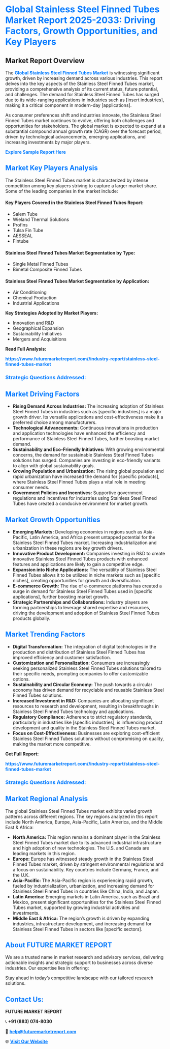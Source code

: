 <h1 style="color: #007BFF;">Global Stainless Steel Finned Tubes Market Report 2025-2033: Driving Factors, Growth Opportunities, and Key Players</h1>

<section id="overview">
<h2>Market Report Overview</h2>
<p>The <a href="https://www.futuremarketreport.com//industry-report/stainless-steel-finned-tubes-market" style="color: #007BFF; text-decoration: none;"><strong>Global Stainless Steel Finned Tubes Market</strong></a> is witnessing significant growth, driven by increasing demand across various industries. This report delves into the key aspects of the Stainless Steel Finned Tubes market, providing a comprehensive analysis of its current status, future potential, and challenges. The demand for Stainless Steel Finned Tubes has surged due to its wide-ranging applications in industries such as [insert industries], making it a critical component in modern-day [applications].</p>
<p>As consumer preferences shift and industries innovate, the Stainless Steel Finned Tubes market continues to evolve, offering both challenges and opportunities for stakeholders. The global market is expected to expand at a substantial compound annual growth rate (CAGR) over the forecast period, driven by technological advancements, emerging applications, and increasing investments by major players.</p>
</section>

<section id="overview">
<p><a href="https://www.futuremarketreport.com//request-sample/reportId=50556" style="color: #007BFF; text-decoration: none;"><strong>Explore Sample Report Here</strong></a></p>
</section>

<section id="key-players">
<h2 style="color: #007BFF;">Market Key Players Analysis</h2>
<p>The Stainless Steel Finned Tubes market is characterized by intense competition among key players striving to capture a larger market share. Some of the leading companies in the market include:</p>
<h4>Key Players Covered in the Stainless Steel Finned Tubes Report:</h4>
<ul><li>Salem Tube</li><li>Wieland Thermal Solutions</li><li>Profins</li><li>Tulsa Fin Tube</li><li>AESSEAL</li><li>Fintube</li></ul>
<h4>Stainless Steel Finned Tubes Market Segmentation by Type:</h4>
<ul><li>Single Metal Finned Tubes</li><li>Bimetal Composite Finned Tubes</li></ul>

<h4>Stainless Steel Finned Tubes Market Segmentation by Application:</h4>
<ul><li>Air Conditioning</li><li>Chemical Production</li><li>Industrial Applications</li></ul>
<p><strong>Key Strategies Adopted by Market Players:</strong></p>
<ul>
<li>Innovation and R&D</li>
<li>Geographical Expansion</li>
<li>Sustainability Initiatives</li>
<li>Mergers and Acquisitions</li>
</ul>
</section>

<section>
<p><strong>Read Full Analysis: </strong></p><a href="https://www.futuremarketreport.com//industry-report/stainless-steel-finned-tubes-market" style="color: #007BFF; text-decoration: none;"><strong>https://www.futuremarketreport.com//industry-report/stainless-steel-finned-tubes-market</strong></a>
<h3 style="color: #007BFF;">Strategic Questions Addressed:</h3>
</section>

<section id="driving-factors">
<h2 style="color: #007BFF;">Market Driving Factors</h2>
<ul>
<li><strong>Rising Demand Across Industries:</strong> The increasing adoption of Stainless Steel Finned Tubes in industries such as [specific industries] is a major growth driver. Its versatile applications and cost-effectiveness make it a preferred choice among manufacturers.</li>
<li><strong>Technological Advancements:</strong> Continuous innovations in production and application technologies have enhanced the efficiency and performance of Stainless Steel Finned Tubes, further boosting market demand.</li>
<li><strong>Sustainability and Eco-Friendly Initiatives:</strong> With growing environmental concerns, the demand for sustainable Stainless Steel Finned Tubes solutions has surged. Companies are investing in eco-friendly variants to align with global sustainability goals.</li>
<li><strong>Growing Population and Urbanization:</strong> The rising global population and rapid urbanization have increased the demand for [specific products], where Stainless Steel Finned Tubes plays a vital role in meeting consumer needs.</li>
<li><strong>Government Policies and Incentives:</strong> Supportive government regulations and incentives for industries using Stainless Steel Finned Tubes have created a conducive environment for market growth.</li>
</ul>
</section>

<section id="growth-opportunities">
<h2 style="color: #007BFF;">Market Growth Opportunities</h2>
<ul>
<li><strong>Emerging Markets:</strong> Developing economies in regions such as Asia-Pacific, Latin America, and Africa present untapped potential for the Stainless Steel Finned Tubes market. Increasing industrialization and urbanization in these regions are key growth drivers.</li>
<li><strong>Innovative Product Development:</strong> Companies investing in R&D to create innovative Stainless Steel Finned Tubes products with enhanced features and applications are likely to gain a competitive edge.</li>
<li><strong>Expansion into Niche Applications:</strong> The versatility of Stainless Steel Finned Tubes allows it to be utilized in niche markets such as [specific niches], creating opportunities for growth and diversification.</li>
<li><strong>E-commerce Growth:</strong> The rise of e-commerce platforms has created a surge in demand for Stainless Steel Finned Tubes used in [specific applications], further boosting market growth.</li>
<li><strong>Strategic Partnerships and Collaborations:</strong> Industry players are forming partnerships to leverage shared expertise and resources, driving the development and adoption of Stainless Steel Finned Tubes products globally.</li>
</ul>
</section>

<section id="trending-factors">
<h2 style="color: #007BFF;">Market Trending Factors</h2>
<ul>
<li><strong>Digital Transformation:</strong> The integration of digital technologies in the production and distribution of Stainless Steel Finned Tubes has improved efficiency and customer satisfaction.</li>
<li><strong>Customization and Personalization:</strong> Consumers are increasingly seeking personalized Stainless Steel Finned Tubes solutions tailored to their specific needs, prompting companies to offer customizable options.</li>
<li><strong>Sustainability and Circular Economy:</strong> The push towards a circular economy has driven demand for recyclable and reusable Stainless Steel Finned Tubes solutions.</li>
<li><strong>Increased Investment in R&D:</strong> Companies are allocating significant resources to research and development, resulting in breakthroughs in Stainless Steel Finned Tubes technology and applications.</li>
<li><strong>Regulatory Compliance:</strong> Adherence to strict regulatory standards, particularly in industries like [specific industries], is influencing product development and quality in the Stainless Steel Finned Tubes market.</li>
<li><strong>Focus on Cost-Effectiveness:</strong> Businesses are exploring cost-efficient Stainless Steel Finned Tubes solutions without compromising on quality, making the market more competitive.</li>
</ul>
</section>

<section>
<p><strong>Get Full Report: </strong></p><a href="https://www.futuremarketreport.com//industry-report/stainless-steel-finned-tubes-market" style="color: #007BFF; text-decoration: none;"><strong>https://www.futuremarketreport.com//industry-report/stainless-steel-finned-tubes-market</strong></a>
<h3 style="color: #007BFF;">Strategic Questions Addressed:</h3>
</section>


<section id="regional-analysis">
<h2 style="color: #007BFF;">Market Regional Analysis</h2>
<p>The global Stainless Steel Finned Tubes market exhibits varied growth patterns across different regions. The key regions analyzed in this report include North America, Europe, Asia-Pacific, Latin America, and the Middle East & Africa:</p>
<ul>
<li><strong>North America:</strong> This region remains a dominant player in the Stainless Steel Finned Tubes market due to its advanced industrial infrastructure and high adoption of new technologies. The U.S. and Canada are leading markets in this region.</li>
<li><strong>Europe:</strong> Europe has witnessed steady growth in the Stainless Steel Finned Tubes market, driven by stringent environmental regulations and a focus on sustainability. Key countries include Germany, France, and the U.K.</li>
<li><strong>Asia-Pacific:</strong> The Asia-Pacific region is experiencing rapid growth, fueled by industrialization, urbanization, and increasing demand for Stainless Steel Finned Tubes in countries like China, India, and Japan.</li>
<li><strong>Latin America:</strong> Emerging markets in Latin America, such as Brazil and Mexico, present significant opportunities for the Stainless Steel Finned Tubes market, supported by growing industrial activities and investments.</li>
<li><strong>Middle East & Africa:</strong> The region’s growth is driven by expanding industries, infrastructure development, and increasing demand for Stainless Steel Finned Tubes in sectors like [specific sectors].</li>
</ul>
</section>

<footer>
<h2 style="color: #007BFF;">About FUTURE MARKET REPORT</h2>
<p>We are a trusted name in market research and advisory services, delivering actionable insights and strategic support to businesses across diverse industries. Our expertise lies in offering:</p>

<p>Stay ahead in today’s competitive landscape with our tailored research solutions.</p>

<h2 style="color: #007BFF;">Contact Us:</h2>
<p><strong>FUTURE MARKET REPORT</strong></p>
<p>📞 <strong>+91 (883) 074-8030</strong></p>
<p>📧 <strong><a href="mailto:help@futuremarketreport.com" style="color: #007BFF;">help@futuremarketreport.com</a></strong></p>
<p>🌐 <strong><a href="https://www.futuremarketreport.com/" style="color: #007BFF;">Visit Our Website</a></strong></p>
</footer>